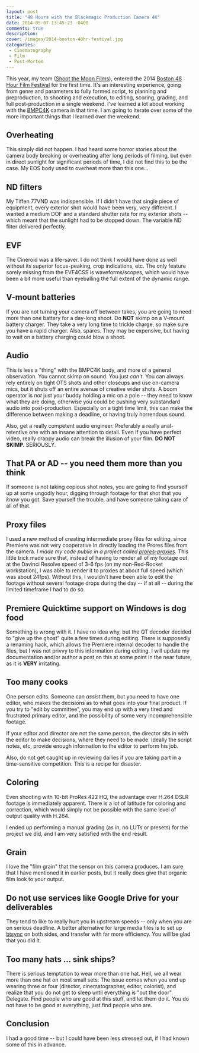 ```yaml
---
layout: post
title: "48 Hours with the Blackmagic Production Camera 4K"
date: 2014-05-07 13:45:23 -0400
comments: true
description: 
cover: /images/2014-boston-48hr-festival.jpg
categories: 
 - Cinematography
 - Film
 - Post-Mortem
---
```


This year, my team ([Shoot the Moon Films](http://www.shootthemoonfilms.com)),
entered the 2014 [Boston 48 Hour Film Festival](http://48hourfilm.com/en/boston/)
for the first time. It's an interesting experience, going from genre and
parameters to fully formed script, to planning and preproduction, to
shooting and execution, to editing, scoring, grading, and full post-production
in a single weekend. I've learned a lot about working with the 
[BMPC4K](http://www.blackmagicdesign.com/products/blackmagicproductioncamera4k)
camera in that time. I am going to iterate over some of the more important
things that I learned over the weekend.

## Overheating

This simply did not happen. I had heard some horror stories about the camera
body breaking or overheating after long periods of filming, but even in 
direct sunlight for significant periods of time, I did not find this to be
the case. My EOS body used to overheat more than this one...

## ND filters

My Tiffen 77VND was indispensible. If I didn't have that single piece of
equipment, every exterior shot would have been very, very different. I wanted
a medium DOF and a standard shutter rate for my exterior shots -- which meant
that the sunlight had to be stopped down. The variable ND filter delivered
perfectly.

## EVF

The Cineroid was a life-saver. I do not think I would have done as well
without its superior focus-peaking, crop indications, etc. The only feature
sorely missing from the EVF4CSS is waveforms/scopes, which would have been
a bit more useful than eyeballing the full extent of the dynamic range.

## V-mount batteries

If you are not turning your camera off between takes, you are going to need
more than one battery for a day-long shoot. Do **NOT** skimp on a V-mount
battery charger. They take a very long time to trickle charge, so make sure
you have a rapid charger. Also, spares. They may be expensive, but having to
wait on a battery charging could blow a shoot.

## Audio

This is less a "thing" with the BMPC4K body, and more of a general observation.
You cannot skimp on sound. You just *can't*. You can always rely entirely on
tight OTS shots and other closeups and use on-camera mics, but it shuts off
an entire avenue of creative wider shots. A boom operator is *not* just your
buddy holding a mic on a pole -- they need to know what they are doing,
otherwise you could be pushing very substandard audio into post-production.
Especially on a tight time limit, this can make the difference between making
a deadline, or having truly horrendous sound.

Also, get a really competent audio engineer. Preferably a really anal-retentive
one with an insane attention to detail. Even if you have perfect video, really
crappy audio can break the illusion of your film. **DO NOT SKIMP**. SERIOUSLY.

## That PA or AD -- you need them more than you think

If someone is not taking copious shot notes, you are going to find yourself
up at some ungodly hour, digging through footage for that shot that you
*know* you got. Save yourself the trouble, and have someone taking care of
all of that.

## Proxy files

I used a new method of creating intermediate proxy files for editing, since
Premiere was not very cooperative in directly loading the Prores files from
the camera. *I made my code public in a project called
[prores-proxies](https://github.com/shootthemoonfilms/prores-proxies).* This
little trick made sure that, instead of having to render all of my footage
out at the Davinci Resolve speed of 3-6 fps (on my non-Red-Rocket workstation),
I was able to render it to proxies at about full speed (which was about 24fps).
Without this, I wouldn't have been able to edit the footage without several
footage drops during the day -- if at all -- during the limited timeframe I
had to do so.

## Premiere Quicktime support on Windows is dog food

Something is wrong with it. I have no idea why, but the QT decoder decided
to "give up the ghost" quite a few times during editing. There is supposedly
a renaming hack, which allows the Premiere internal decoder to handle the
files, but I was not privvy to this information during editing. I will update
my documentation and/or author a post on this at some point in the near future,
as it is **VERY** irritating.

## Too many cooks

One person edits. Someone can *assist* them, but you need to have one editor, 
who makes the decisions as to what goes into your final product. If you try
to "edit by committee", you may end up with a very tired and frustrated primary
editor, and the possibility of some very incomprehensible footage.

If your editor and director are not the same person, the director sits in
with the editor to make decisions, where they need to be made. Ideally the
script notes, etc, provide enough information to the editor to perform his
job.

Also, do not get caught up in reviewing dailies if you are taking part in a
time-sensitive competition. This is a recipe for disaster.

## Coloring

Even shooting with 10-bit ProRes 422 HQ, the advantage over H.264 DSLR
footage is immediately apparent. There is a lot of latitude for coloring
and correction, which would simply not be possible with the same level of
output quality with H.264.

I ended up performing a manual grading (as in, no LUTs or presets) for the
project we did, and I am very satisfied with the end result.

## Grain

I love the "film grain" that the sensor on this camera produces. I am sure
that I have mentioned it in earlier posts, but it really does give that
organic film look to your output.

## Do not use services like Google Drive for your deliverables

They tend to like to really hurt you in upstream speeds -- only when you are
on serious deadline. A better alternative for large media files is to set up
[btsync](http://www.bittorrent.com/sync) on both sides, and transfer with far
more efficiency. You will be glad that you did it.

## Too many hats ... sink ships?

There is serious temptation to wear more than one hat. Hell, we all wear more
than one hat on most small sets. The issue comes when you end up wearing
three or four (director, cinematographer, editor, colorist), and realize that
you do not get to sleep until everything is "out the door". Delegate. Find
people who are good at this stuff, and let them do it. You do not have to be
good at everything, just find people who are.

## Conclusion

I had a good time -- but I could have been less stressed out, if I had known
some of this in advance.

